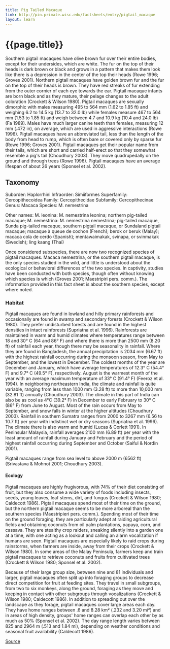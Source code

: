 ```yaml
---
title: Pig Tailed Macaque
link: http://pin.primate.wisc.edu/factsheets/entry/pigtail_macaque
layout: learn
---
```

# {{page.title}}

Southern pigtail macaques have olive brown fur over their entire bodies, except for their undersides, which are white. The fur on the top of their heads is dark brown or black and grows in a pattern that makes them look like there is a depression in the center of the top their heads (Rowe 1996; Groves 2001). Northern pigtail macaques have golden brown fur and the fur on the top of their heads is brown. They have red streaks of fur extending from the outer cornier of each eye towards the ear. Pigtail macaque infants are born black and as they mature, their pelage changes to the adult coloration (Crockett & Wilson 1980). Pigtail macaques are sexually dimorphic with males measuring 495 to 564 mm (1.62 to 1.85 ft) and weighing 6.2 to 14.5 kg (13.7 to 32.0 lb) while females measure 467 to 564 mm (1.53 to 1.85 ft) and weigh between 4.7 and 10.9 kg (10.4 and 24.0 lb) (Fa 1989). Males have much larger canine teeth than females, measuring 12 mm (.472 in), on average, which are used in aggressive interactions (Rowe 1996). Pigtail macaques have an abbreviated tail, less than the length of the body from head to rump, which is often bare or covered only by sparse fur (Rowe 1996; Groves 2001). Pigtail macaques get their popular name from their tails, which are short and carried half-erect so that they somewhat resemble a pig's tail (Choudhury 2003). They move quadrupedally on the ground and through trees (Rowe 1996). Pigtail macaques have an average lifespan of about 26 years (Sponsel et al. 2002).

## Taxonomy

Suborder: Haplorrhini
Infraorder: Simiiformes
Superfamily: Cercopithecoidea
Family: Cercopithecidae
Subfamily: Cercopithecinae
Genus: Macaca
Species: M. nemestrina

Other names: M. leonina: M. nemestrina leonina; northern pig-tailed macaque; M. nemestrina: M. nemestrina nemestrina; pig-tailed macaque, Sunda pig-tailed macaque, southern pigtail macaque, or Sundaland pigtail macaque; macaque à queue de cochon (French); berok or beruk (Malay); macaca cola de cerdo (Spanish); mentawaimakak, svinapa, or svinmakak (Swedish); ling kaang (Thai)

Once considered subspecies, there are now two recognized species of pigtail macaques. Macaca nemestrina, or the southern pigtail macaque, is the only species studied in the wild, and little is understood about the ecological or behavioral differences of the two species. In captivity, studies have been conducted with both species, though often without knowing which species is which (Groves 2001; Maestripiri pers. comm.). The information provided in this fact sheet is about the southern species, except where noted.

### Habitat

Pigtail macaques are found in lowland and hilly primary rainforests and occasionally are found in swamp and secondary forests (Crockett & Wilson 1980). They prefer undisturbed forests and are found in the highest densities in intact rainforests (Supriatna et al. 1996). Rainforests are maintained in warm and humid climates where temperatures range between 18 and 30° C (64 and 86° F) and where there is more than 2500 mm (8.20 ft) of rainfall each year, though there may be seasonality in rainfall. Where they are found in Bangladesh, the annual precipitation is 2034 mm (6.67 ft) with the highest rainfall occurring during the monsoon season, from May to September, and the lowest in December. The coldest months of the year are December and January, which have average temperatures of 12.3° C (54.4° F) and 9.7° C (49.5° F), respectively. August is the warmest month of the year with an average maximum temperature of 33° C (91.4° F) (Feeroz et al. 1994). In neighboring northeastern India, the climate and rainfall is quite variable, ranging from less than 1000 mm (3.28 ft) to more than 10,000 mm (32.81 ft) annually (Choudhury 2003). The climate in this part of India can also be as cool as 4°C (39.2° F) in December to early February to 30° C (86° F) from June to August. Most of the rain occurs from May to September, and snow falls in winter at the higher altitudes (Choudhury 2003). Rainfall in southern Sumatra ranges from 2000 to 3267 mm (6.56 to 10.7 ft) per year with indistinct wet or dry seasons (Supriatna et al. 1996). The climate there is also warm and humid (Lucas & Corlett 1991). In Peninsular Malaysia, rainfall averages 2100 mm (6.89 ft) per year with the least amount of rainfall during January and February and the period of highest rainfall occurring during September and October (Saiful & Nordin 2001).

Pigtail macaques range from sea level to above 2000 m (6562 ft) (Srivastava & Mohnot 2001; Choudhury 2003).

#### Ecology

Pigtail macaques are highly frugivorous, with 74% of their diet consisting of fruit, but they also consume a wide variety of foods including insects, seeds, young leaves, leaf stems, dirt, and fungus (Crockett & Wilson 1980; Caldecott 1986). Pigtail macaques spend most of their time on the ground, but the northern pigtail macaque seems to be more arboreal than the southern species (Maestripieri pers. comm.). Spending most of their time on the ground foraging, they are particularly adept at raiding agricultural fields and obtaining coconuts from oil palm plantations, papaya, corn, and cassava. They are stealthy crop raiders, sneaking silently into a garden one at a time, with one acting as a lookout and calling an alarm vocalization if humans are seen. Pigtail macaques are especially likely to raid crops during rainstorms, when farmers are inside, away from their crops (Crockett & Wilson 1980). In some areas of the Malay Peninsula, farmers keep and train pigtail macaques to retrieve coconuts and fruits from cultivated trees (Crockett & Wilson 1980; Sponsel et al. 2002).

Because of their large group size, between nine and 81 individuals and larger, pigtail macaques often split up into foraging groups to decrease direct competition for fruit at feeding sites. They travel in small subgroups, from two to six monkeys, along the ground, foraging as they move and keeping in contact with other subgroups through vocalizations (Crockett & Wilson 1980; Caldecott 1986). In addition to spreading out over the landscape as they forage, pigtail macaques cover large areas each day. They have home ranges between .6 and 8.28 km² (.232 and 3.20 mi²) and in areas of high density, groups' home ranges can overlap each other by as much as 50% (Sponsel et al. 2002). The day range length varies between 825 and 2964 m (.513 and 1.84 mi), depending on weather conditions and seasonal fruit availability (Caldecott 1986).

[Source](page.link)
